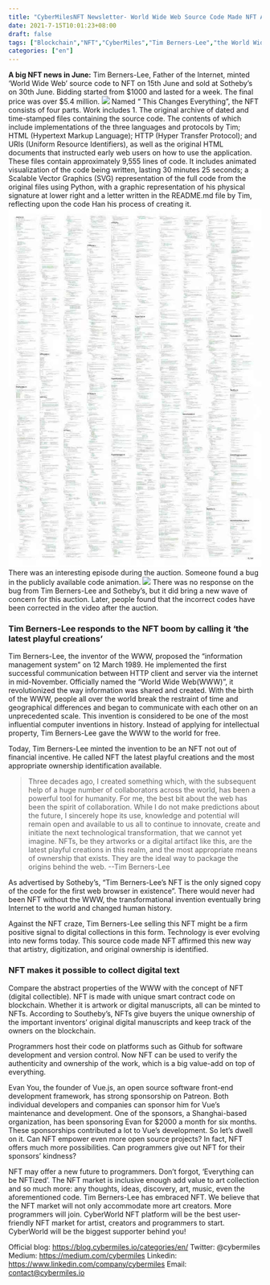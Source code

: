 ```yaml
---
title: "CyberMilesNFT Newsletter- World Wide Web Source Code Made NFT Auctioned for Millions. What does this mean for Programmers?"
date: 2021-7-15T10:01:23+08:00
draft: false
tags: ["Blockchain","NFT","CyberMiles","Tim Berners-Lee","the World Wide Web","programmer"]
categories: ["en"]
---
```


**A big NFT news in June:** Tim Berners-Lee, Father of the Internet, minted ‘World Wide Web’ source code to NFT on 15th June and sold at Sotheby’s on 30th June. Bidding started from $1000 and lasted for a week. The final price was over $5.4 million.
![](/images/20210715-NFT-New4-01.png)
Named “ This Changes Everything”, the NFT consists of four parts. Work includes 1. The original archive of dated and time-stamped files containing the source code. The contents of which include implementations of the three languages and protocols by Tim; HTML (Hypertext Markup Language); HTTP (Hyper Transfer Protocol); and URIs (Uniform Resource Identifiers), as well as the original HTML documents that instructed early web users on how to use the application. These files contain approximately 9,555 lines of code. It includes animated visualization of the code being written, lasting 30 minutes 25 seconds; a Scalable Vector Graphics (SVG) representation of the full code from the original files using Python, with a graphic representation of his physical signature at lower right and a letter written in the README.md file by Tim, reflecting upon the code Han his process of creating it.
![](/images/20210715-NFT-News4-02.png)
There was an interesting episode during the auction. Someone found a bug in the publicly  available code animation.
![](/images/20210715-NFT-New4-03.png)
There was no response on the bug from Tim Berners-Lee and Sotheby’s, but it did bring a new wave of concern for this auction. Later, people found that the incorrect codes have been corrected in the video after the auction.

### Tim Berners-Lee responds to the NFT boom by calling it ‘the latest playful creations’

Tim Berners-Lee, the inventor of the WWW, proposed the “information management system” on 12 March 1989. He implemented the first successful communication between HTTP client and server via the internet in mid-November. Officially named the “World Wide Web(WWW)”, it revolutionized the way information was shared and created. With the birth of the WWW, people all over the world break the restraint of time and geographical differences and began to communicate with each other on an unprecedented scale. This invention is considered to be one of the most influential computer inventions in history. Instead of applying for intellectual property, Tim Berners-Lee gave the WWW to the world for free.

Today, Tim Berners-Lee minted the invention to be an NFT not out of financial incentive. He called NFT the latest playful creations and the most appropriate ownership identification available.


> Three decades ago, I created something which, with the subsequent help of a huge number of collaborators across the world, has been a powerful tool for humanity. For me, the best bit about the web has been the spirit of collaboration. While I do not make predictions about the future, I sincerely hope its use, knowledge and potential will remain open and available to us all to continue to innovate, create and initiate the next technological transformation, that we cannot yet imagine. NFTs, be they artworks or a digital artifact like this, are the latest playful creations in this realm, and the most appropriate means of ownership that exists. They are the ideal way to package the origins behind the web.  --Tim Berners-Lee


As advertised by Sotheby’s, “Tim Berners-Lee’s NFT is the only signed copy of the code for the first web browser in existence”. There would never had been NFT without the WWW, the transformational invention eventually bring Internet to the world and changed human history. 

Against the NFT craze, Tim Berners-Lee selling this NFT might be a firm positive signal to digital collections in this form. Technology is ever evolving into new forms today. This source code made NFT affirmed this new way that artistry, digitization, and original ownership is identified.

### NFT makes it possible to collect digital text

Compare the abstract properties of the WWW with the concept of NFT (digital collectible). NFT is made with unique smart contract code on blockchain. Whether it is artwork or digital manuscripts, all can be minted to NFTs. According to Southeby’s, NFTs give buyers the unique ownership of the important inventors’ original digital manuscripts and keep track of the owners on the blockchain.

Programmers host their code on platforms such as Github for software development and version control. Now NFT can be used to verify the authenticity and ownership of the work, which is a big value-add on top of everything.

Evan You, the founder of Vue.js, an open source software front-end development framework, has strong sponsorship on Patreon. Both individual developers and companies can sponsor him for Vue’s maintenance and development. One of the sponsors, a Shanghai-based organization, has been sponsoring Evan for $2000 a month for six months. These sponsorships contributed a lot to Vue’s development. So let’s dwell on it. Can NFT empower even more open source projects? In fact, NFT offers much more possibilities. Can programmers give out NFT for their sponsors’ kindness?

NFT may offer a new future to programmers. Don’t forgot, ‘Everything can be NFTized’. The NFT market is inclusive enough add value to art collection and so much more: any thoughts, ideas, discovery, art, music, even the aforementioned code. Tim Berners-Lee has embraced NFT. We believe that the NFT market will not only accommodate more art creators. More programmers will join. CyberWorld NFT platform will be the best user-friendly NFT market for artist, creators and programmers to start. CyberWorld will be the biggest supporter behind you!

Official blog: https://blog.cybermiles.io/categories/en/
Twitter: @cybermiles
Medium: https://medium.com/cybermiles
Linkedin: https://www.linkedin.com/company/cybermiles
Email: contact@cybermiles.io

